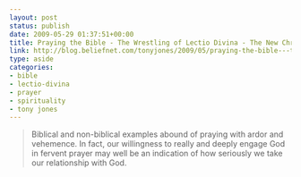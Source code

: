 ```yaml
---
layout: post
status: publish
date: 2009-05-29 01:37:51+00:00
title: Praying the Bible - The Wrestling of Lectio Divina - The New Christians
link: http://blog.beliefnet.com/tonyjones/2009/05/praying-the-bible---the-wrestling.html
type: aside
categories:
- bible
- lectio-divina
- prayer
- spirituality
- tony jones
---
```


> Biblical and non-biblical examples abound of praying with ardor and vehemence. In fact, our willingness to really and deeply engage God in fervent prayer may well be an indication of how seriously we take our relationship with God.
